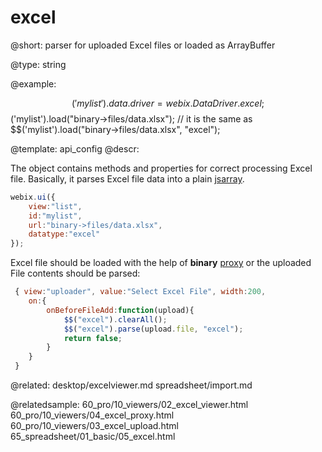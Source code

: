 excel
=============

@short: parser for uploaded Excel files or loaded as ArrayBuffer
	
@type: string

@example:

$$('mylist').data.driver = webix.DataDriver.excel;
$$('mylist').load("binary->files/data.xlsx");
// it is the same as
$$('mylist').load("binary->files/data.xlsx", "excel");

@template:	api_config
@descr:

The object contains methods and properties for correct processing Excel file. Basically, it parses Excel file data into a plain [jsarray](api/datadriver_jsarray_other.md). 

~~~js
webix.ui({
	view:"list",
    id:"mylist",
    url:"binary->files/data.xlsx",
    datatype:"excel"
});
~~~

Excel file should be loaded with the help of **binary** [proxy](desktop/server_proxy.md) or the uploaded File contents should be parsed:

~~~js
 { view:"uploader", value:"Select Excel File", width:200,
 	on:{
 		onBeforeFileAdd:function(upload){
 			$$("excel").clearAll();
 			$$("excel").parse(upload.file, "excel");
 			return false;
 		}
 	}
 }
~~~

@related:
	desktop/excelviewer.md
    spreadsheet/import.md

@relatedsample:
	60_pro/10_viewers/02_excel_viewer.html
    60_pro/10_viewers/04_excel_proxy.html
    60_pro/10_viewers/03_excel_upload.html
    65_spreadsheet/01_basic/05_excel.html
    
